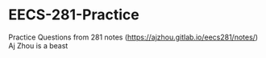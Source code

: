 # EECS-281-Practice

Practice Questions from 281 notes (https://ajzhou.gitlab.io/eecs281/notes/)
Aj Zhou is a beast